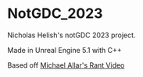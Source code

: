 # NotGDC_2023
Nicholas Helish's notGDC 2023 project.

Made in Unreal Engine 5.1 with C++

Based off [Michael Allar's Rant Video](https://youtu.be/kHHrDIRSr5A)
